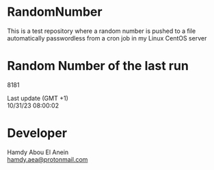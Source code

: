 # RandomNumber    
This is a test repository where a random number is pushed to a file automatically passwordless from a cron job in my Linux CentOS server    
# Random Number of the last run   
8181
      
Last update (GMT +1)    
10/31/23 08:00:02
# Developer    
Hamdy Abou El Anein   
hamdy.aea@protonmail.com
